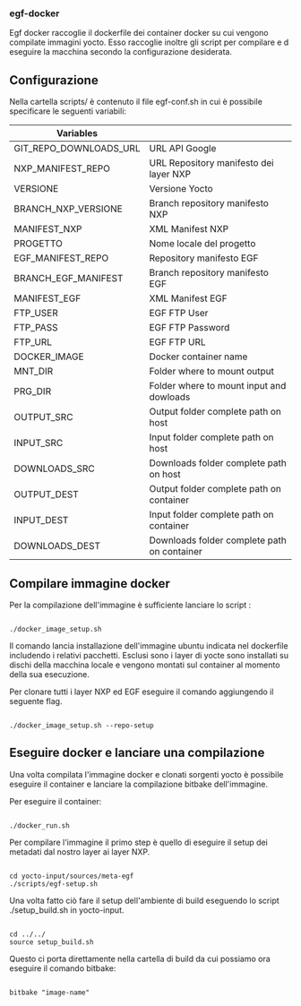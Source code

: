### egf-docker

Egf docker raccoglie il dockerfile dei container docker su cui vengono compilate immagini yocto. Esso raccoglie inoltre gli script per compilare e d eseguire la macchina secondo la configurazione desiderata.

## Configurazione

Nella cartella scripts/ è contenuto il file egf-conf.sh in cui è possibile specificare le seguenti variabili:

| Variables              |   |
|------------------------|---|
| GIT_REPO_DOWNLOADS_URL |  URL API Google                              |
| NXP_MANIFEST_REPO      |  URL Repository manifesto dei layer NXP      |
| VERSIONE               |  Versione Yocto                              |
| BRANCH_NXP_VERSIONE    |  Branch repository manifesto NXP             |
| MANIFEST_NXP           |  XML Manifest NXP                            |
| PROGETTO               |  Nome locale del progetto                    |
| EGF_MANIFEST_REPO      |  Repository manifesto EGF                    |
| BRANCH_EGF_MANIFEST    |  Branch repository manifesto EGF             |
| MANIFEST_EGF           |  XML Manifest EGF                            |
| FTP_USER               |  EGF FTP User                                |
| FTP_PASS               |  EGF FTP Password                            |
| FTP_URL                |  EGF FTP URL                                 |
| DOCKER_IMAGE           |  Docker container name                       |
| MNT_DIR                |  Folder where to mount output                |
| PRG_DIR                |  Folder where to mount input and dowloads    |
| OUTPUT_SRC             |  Output folder complete path on host         |
| INPUT_SRC              |  Input  folder complete path on host         |
| DOWNLOADS_SRC          |  Downloads folder complete path on host      |
| OUTPUT_DEST            |  Output folder complete path on container    |
| INPUT_DEST             |  Input folder complete path on container     |
| DOWNLOADS_DEST         |  Downloads folder complete path on container |

## Compilare immagine docker 

Per la compilazione dell'immagine è sufficiente lanciare lo script :

<pre><code>
./docker_image_setup.sh
</code></pre>


Il comando lancia installazione dell'immagine ubuntu indicata nel dockerfile includendo i relativi pacchetti. Esclusi sono i layer di yocte sono installati su dischi della macchina locale e vengono montati sul container al momento della sua esecuzione.

Per clonare tutti i layer NXP ed EGF eseguire il comando aggiungendo il seguente flag.

<pre><code>
./docker_image_setup.sh --repo-setup
</code></pre>


## Eseguire docker e lanciare una compilazione 

Una volta compilata l'immagine docker e clonati sorgenti yocto è possibile eseguire il container e lanciare la compilazione bitbake dell'immagine.

Per eseguire il container:

<pre><code>
./docker_run.sh 
</code></pre>

Per compilare l'immagine il primo step è quello di eseguire il setup dei metadati dal nostro layer ai layer NXP.

<pre><code>
cd yocto-input/sources/meta-egf
./scripts/egf-setup.sh
</code></pre>

Una volta fatto ciò fare il setup dell'ambiente di build eseguendo lo script ./setup_build.sh in yocto-input.


<pre><code>
cd ../../
source setup_build.sh
</code></pre>

Questo ci porta direttamente nella cartella di build da cui possiamo ora eseguire il comando bitbake:

<pre><code>
bitbake "image-name"
</code></pre>


